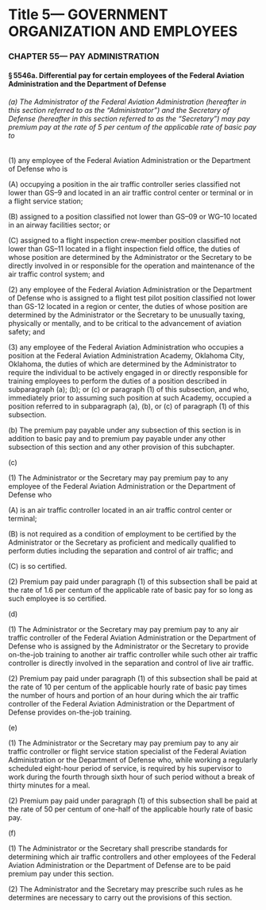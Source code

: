 
# Title 5— GOVERNMENT ORGANIZATION AND EMPLOYEES
### CHAPTER 55— PAY ADMINISTRATION
#### § 5546a. Differential pay for certain employees of the Federal Aviation Administration and the Department of Defense
###### (a) The Administrator of the Federal Aviation Administration (hereafter in this section referred to as the “Administrator”) and the Secretary of Defense (hereafter in this section referred to as the “Secretary”) may pay premium pay at the rate of 5 per centum of the applicable rate of basic pay to

(1) any employee of the Federal Aviation Administration or the Department of Defense who is

(A) occupying a position in the air traffic controller series classified not lower than GS–9 and located in an air traffic control center or terminal or in a flight service station;

(B) assigned to a position classified not lower than GS–09 or WG–10 located in an airway facilities sector; or

(C) assigned to a flight inspection crew-member position classified not lower than GS–11 located in a flight inspection field office, the duties of whose position are determined by the Administrator or the Secretary to be directly involved in or responsible for the operation and maintenance of the air traffic control system; and

(2) any employee of the Federal Aviation Administration or the Department of Defense who is assigned to a flight test pilot position classified not lower than GS-12 located in a region or center, the duties of whose position are determined by the Administrator or the Secretary to be unusually taxing, physically or mentally, and to be critical to the advancement of aviation safety; and

(3) any employee of the Federal Aviation Administration who occupies a position at the Federal Aviation Administration Academy, Oklahoma City, Oklahoma, the duties of which are determined by the Administrator to require the individual to be actively engaged in or directly responsible for training employees to perform the duties of a position described in subparagraph (a); (b); or (c) or paragraph (1) of this subsection, and who, immediately prior to assuming such position at such Academy, occupied a position referred to in subparagraph (a), (b), or (c) of paragraph (1) of this subsection.

(b) The premium pay payable under any subsection of this section is in addition to basic pay and to premium pay payable under any other subsection of this section and any other provision of this subchapter.

(c)

(1) The Administrator or the Secretary may pay premium pay to any employee of the Federal Aviation Administration or the Department of Defense who

(A) is an air traffic controller located in an air traffic control center or terminal;

(B) is not required as a condition of employment to be certified by the Administrator or the Secretary as proficient and medically qualified to perform duties including the separation and control of air traffic; and

(C) is so certified.

(2) Premium pay paid under paragraph (1) of this subsection shall be paid at the rate of 1.6 per centum of the applicable rate of basic pay for so long as such employee is so certified.

(d)

(1) The Administrator or the Secretary may pay premium pay to any air traffic controller of the Federal Aviation Administration or the Department of Defense who is assigned by the Administrator or the Secretary to provide on-the-job training to another air traffic controller while such other air traffic controller is directly involved in the separation and control of live air traffic.

(2) Premium pay paid under paragraph (1) of this subsection shall be paid at the rate of 10 per centum of the applicable hourly rate of basic pay times the number of hours and portion of an hour during which the air traffic controller of the Federal Aviation Administration or the Department of Defense provides on-the-job training.

(e)

(1) The Administrator or the Secretary may pay premium pay to any air traffic controller or flight service station specialist of the Federal Aviation Administration or the Department of Defense who, while working a regularly scheduled eight-hour period of service, is required by his supervisor to work during the fourth through sixth hour of such period without a break of thirty minutes for a meal.

(2) Premium pay paid under paragraph (1) of this subsection shall be paid at the rate of 50 per centum of one-half of the applicable hourly rate of basic pay.

(f)

(1) The Administrator or the Secretary shall prescribe standards for determining which air traffic controllers and other employees of the Federal Aviation Administration or the Department of Defense are to be paid premium pay under this section.

(2) The Administrator and the Secretary may prescribe such rules as he determines are necessary to carry out the provisions of this section.
